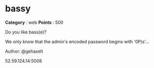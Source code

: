 # bassy

**Category** : web
**Points** : 500

Do you like bass(e)?
We only know that the admin's encoded password begins with '0P)s'...
Author: @gehaxelt

52.59.124.14:5008




